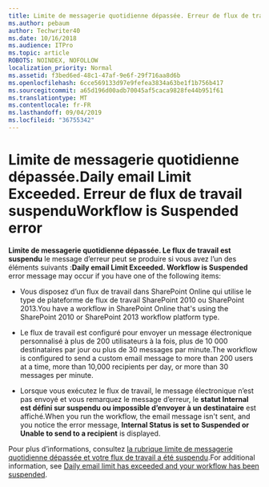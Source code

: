 ```yaml
---
title: Limite de messagerie quotidienne dépassée. Erreur de flux de travail suspendu
ms.author: pebaum
author: Techwriter40
ms.date: 10/16/2018
ms.audience: ITPro
ms.topic: article
ROBOTS: NOINDEX, NOFOLLOW
localization_priority: Normal
ms.assetid: f3bed6ed-48c1-47af-9e6f-29f716aa8d6b
ms.openlocfilehash: 6cce569133d97e9fefea3834a63be1f1b756b417
ms.sourcegitcommit: a65d196d00adb70045af5caca9828fe44b951f61
ms.translationtype: MT
ms.contentlocale: fr-FR
ms.lasthandoff: 09/04/2019
ms.locfileid: "36755342"
---
```

# <a name="daily-email-limit-exceeded-workflow-is-suspended-error"></a><span data-ttu-id="b8746-103">Limite de messagerie quotidienne dépassée.</span><span class="sxs-lookup"><span data-stu-id="b8746-103">Daily email Limit Exceeded.</span></span> <span data-ttu-id="b8746-104">Erreur de flux de travail suspendu</span><span class="sxs-lookup"><span data-stu-id="b8746-104">Workflow is Suspended error</span></span>

 <span data-ttu-id="b8746-105">**Limite de messagerie quotidienne dépassée. Le flux de travail est suspendu** le message d’erreur peut se produire si vous avez l’un des éléments suivants :</span><span class="sxs-lookup"><span data-stu-id="b8746-105">**Daily email Limit Exceeded. Workflow is Suspended** error message may occur if you have one of the following items:</span></span> 
  
- <span data-ttu-id="b8746-106">Vous disposez d’un flux de travail dans SharePoint Online qui utilise le type de plateforme de flux de travail SharePoint 2010 ou SharePoint 2013.</span><span class="sxs-lookup"><span data-stu-id="b8746-106">You have a workflow in SharePoint Online that's using the SharePoint 2010 or SharePoint 2013 workflow platform type.</span></span>
    
- <span data-ttu-id="b8746-107">Le flux de travail est configuré pour envoyer un message électronique personnalisé à plus de 200 utilisateurs à la fois, plus de 10 000 destinataires par jour ou plus de 30 messages par minute.</span><span class="sxs-lookup"><span data-stu-id="b8746-107">The workflow is configured to send a custom email message to more than 200 users at a time, more than 10,000 recipients per day, or more than 30 messages per minute.</span></span>
    
- <span data-ttu-id="b8746-108">Lorsque vous exécutez le flux de travail, le message électronique n’est pas envoyé et vous remarquez le message d’erreur, le **statut Internal est défini sur suspendu ou impossible d’envoyer à un destinataire** est affiché.</span><span class="sxs-lookup"><span data-stu-id="b8746-108">When you run the workflow, the email message isn't sent, and you notice the error message, **Internal Status is set to Suspended or Unable to send to a recipient** is displayed.</span></span> 
    
<span data-ttu-id="b8746-109">Pour plus d’informations, consultez [la rubrique limite de messagerie quotidienne dépassée et votre flux de travail a été suspendu](https://go.microsoft.com/fwlink/?Linkid=2031137).</span><span class="sxs-lookup"><span data-stu-id="b8746-109">For additional information, see [Daily email limit has exceeded and your workflow has been suspended](https://go.microsoft.com/fwlink/?Linkid=2031137).</span></span>
  

